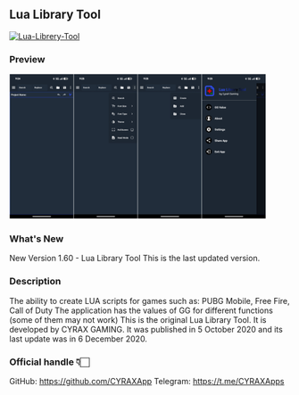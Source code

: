 ## Lua Library Tool
[![Lua-Librery-Tool](https://img.shields.io/badge/Download-Letest_Release-blue?style=for-the-badge)](https://github.com/CYRAXApps/Lua-Library-Tool/releases/tag/Lua-Library-Tool)

### Preview 

<div>
<img width="460" height="260" src="Preview.jpg" alt="Preview_01" title="Preview_01">
<div></div>

### What's New 
New Version 1.60 - Lua Library Tool This is the last updated version.

### Description 
The ability to create LUA scripts for games such as: PUBG Mobile, Free Fire, Call of Duty
The application has the values of GG for different functions (some of them may not work)
This is the original Lua Library Tool. It is developed by CYRAX GAMING. It was published in 5 October 2020 and its last update was in 6 December 2020.


### Official handle 👇🏻
GitHub: https://github.com/CYRAXApp
Telegram: https://t.me/CYRAXApps
